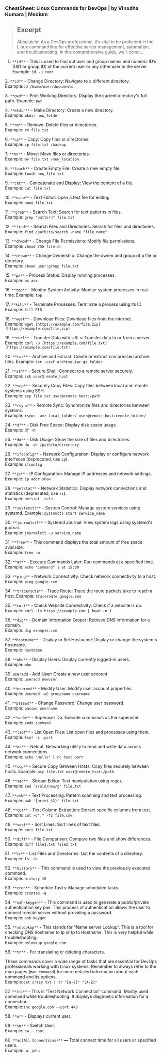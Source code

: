 
### CheatSheet: Linux Commands for DevOps | by Vinodha Kumara | Medium

> ## Excerpt
> Absolutely! As a DevOps professional, it’s vital to be proficient in the Linux command line for effective server management, automation, and troubleshooting. In this comprehensive guide, we’ll cover…


1.  `**id**` - This is used to find out user and group names and numeric ID’s (UID or group ID) of the current user or any other user in the server.  Example: `id -u root`

2\. `**cd**` - Change Directory: Navigate to a different directory.  
Example:`cd /home/user/documents`

3\. `**pwd**` - Print Working Directory: Display the current directory's full path. Example: `pwd`

4\. `**mkdir**` - Make Directory: Create a new directory.  
Example: `mkdir new_folder`

5\. `**rm**` - Remove: Delete files or directories.  
Example: `rm file.txt`

6\. `**cp**` - Copy: Copy files or directories.  
Example: `cp file.txt /backup`

7\. `**mv**` - Move: Move files or directories.  
Example: `mv file.txt /new_location`

8\. `**touch**` - Create Empty File: Create a new empty file.  
Example: `touch new_file.txt`

9\. `**cat**` - Concatenate and Display: View the content of a file.  
Example: `cat file.txt`

10\. `**nano**` - Text Editor: Open a text file for editing.  
Example: `nano file.txt`

11\. `**grep**` - Search Text: Search for text patterns in files.  
Example: `grep "pattern" file.txt`

12\. `**find**` - Search Files and Directories: Search for files and directories. Example: `find /path/to/search -name "file_name"`

13\. `**chmod**` - Change File Permissions: Modify file permissions.  
Example: `chmod 755 file.sh`

14\. `**chown**` - Change Ownership: Change the owner and group of a file or directory.  
Example: `chown user:group file.txt`

15\. `**ps**` - Process Status: Display running processes.  
Example: `ps aux`

16\. `**top**` - Monitor System Activity: Monitor system processes in real-time. Example: `top`

17\. `**kill**` - Terminate Processes: Terminate a process using its ID.  
Example: `kill PID`

18\. `**wget**` - Download Files: Download files from the internet.  
Example: `wget [https://example.com/file.zip](https://example.com/file.zip)`

19\. `**curl**` - Transfer Data with URLs: Transfer data to or from a server. Example: `curl -O [https://example.com/file.txt](https://example.com/file.txt)`

20\. `**tar**` - Archive and Extract: Create or extract compressed archive files. Example: `tar -czvf archive.tar.gz folder`

21\. `**ssh**` - Secure Shell: Connect to a remote server securely.  
Example: `ssh user@remote_host`

22\. `**scp**` - Securely Copy Files: Copy files between local and remote systems using SSH.  
Example: `scp file.txt user@remote_host:/path`

23\. `**rsync**` - Remote Sync: Synchronize files and directories between systems.  
Example: `rsync -avz local_folder/ user@remote_host:remote_folder/`

24\. `**df**` - Disk Free Space: Display disk space usage.  
Example: `df -h`

25\. `**du**` - Disk Usage: Show the size of files and directories.  
Example: `du -sh /path/to/directory`

26\. `**ifconfig**` - Network Configuration: Display or configure network interfaces (deprecated, use `ip`).  
Example: `ifconfig`

27\. `**ip**` - IP Configuration: Manage IP addresses and network settings. Example: `ip addr show`

28\. `**netstat**` - Network Statistics: Display network connections and statistics (deprecated, use `ss`).  
Example: `netstat -tuln`

29\. `**systemctl**` - System Control: Manage system services using systemd. Example: `systemctl start service_name`

30\. `**journalctl**` - Systemd Journal: View system logs using systemd's journal.  
Example: `journalctl -u service_name`

31\. `**free**` - This command displays the total amount of free space available.  
Example: `free -m`

32\. `**at**` - Execute Commands Later: Run commands at a specified time. Example: `echo "command" | at 15:30`

33\. `**ping**` - Network Connectivity: Check network connectivity to a host. Example: `ping google.com`

34\. `**traceroute**` - Trace Route: Trace the route packets take to reach a host. Example: `traceroute google.com`

35\. `**curl**` - Check Website Connectivity: Check if a website is up.  
Example: `curl -Is https://example.com | head -n 1`

36\. `**dig**` - Domain Information Groper: Retrieve DNS information for a domain.  
Example: `dig example.com`

37\. `**hostname**` - Display or Set Hostname: Display or change the system's hostname.  
Example: `hostname`

38\. `**who**` - Display Users: Display currently logged-in users.  
Example: `who`

39\. `useradd` - Add User: Create a new user account.  
Example: `useradd newuser`

40\. `**usermod**` - Modify User: Modify user account properties.  
Example: `usermod -aG groupname username`

41\. `**passwd**` - Change Password: Change user password.  
Example: `passwd username`

42\. `**sudo**` - Superuser Do: Execute commands as the superuser.  
Example: `sudo command`

43\. `**lsof**` - List Open Files: List open files and processes using them. Example: `lsof -i :port`

44\. `**nc**` - Netcat: Networking utility to read and write data across network connections.  
Example: `echo "Hello" | nc host port`

45\. `**scp**` - Secure Copy Between Hosts: Copy files securely between hosts. Example: `scp file.txt user@remote_host:/path`

46\. `**sed**` - Stream Editor: Text manipulation using regex.  
Example: `sed 's/old/new/g' file.txt`

47\. `**awk**` - Text Processing: Pattern scanning and text processing.  
Example: `awk '{print $2}' file.txt`

48\. `**cut**` - Text Column Extraction: Extract specific columns from text. Example: `cut -d"," -f2 file.csv`

49\. `**sort**` - Sort Lines: Sort lines of text files.  
Example: `sort file.txt`

50\. `**diff**` - File Comparison: Compare two files and show differences. Example: `diff file1.txt file2.txt`

51\. `**ls**` - List Files and Directories: List the contents of a directory.  
Example: `ls -la`

52\. `**history**` - This command is used to view the previously executed command.  
Example: `history 10`

53\. `**cron**` - Schedule Tasks: Manage scheduled tasks.  
Example: `crontab -e`

54\. `**ssh-keygen**` - This command is used to generate a public/private authentication key pair. This process of authentication allows the user to connect remote server without providing a password.  
Example: `ssh-keygen`

55\. `**nslookup**` - This stands for “Name server Lookup”. This is a tool for checking DNS hostname to Ip or Ip to Hostname. This is very helpful while troubleshooting.  
Example: `nslookup google.com`

56\. `**tr**` - For translating or deleting characters.

These commands cover a wide range of tasks that are essential for DevOps professionals working with Linux systems. Remember to always refer to the man pages (`man command`) for more detailed information about each command and its options.  
Example:`cat crazy.txt | tr "[a-z]" "[A-Z]"`

57\. `**tnc**` - This is “Test Network Connection” command. Mostly used command while troubleshooting. It displays diagnostic information for a connection.  
Example:`tnc google.com --port 443`

58\. `**w**` \- Displays current user.

59\. `**su**` **-** Switch User.  
Example: `su - root`

60\. `**ac(All Connections)**` **—** Total connect time for all users or specified users.  
Example: `ac john`
